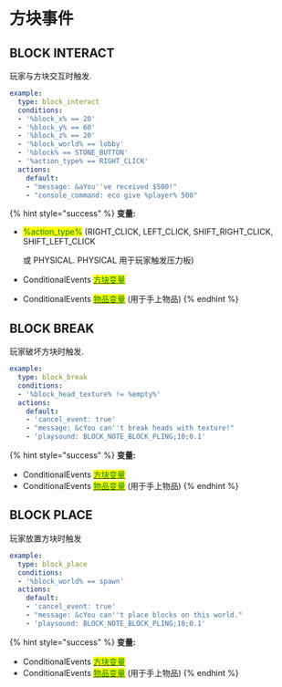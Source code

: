 # 方块事件

## BLOCK INTERACT

玩家与方块交互时触发.

```yaml
example:
  type: block_interact
  conditions:
  - '%block_x% == 20'
  - '%block_y% == 60'
  - '%block_z% == 20'
  - '%block_world% == lobby'
  - '%block% == STONE_BUTTON'
  - '%action_type% == RIGHT_CLICK'
  actions:
    default:
    - "message: &aYou''ve received $500!"
    - "console_command: eco give %player% 500"
```

{% hint style="success" %}
**变量:**

*   <mark style="color:green;">%action\_type%</mark> (RIGHT\_CLICK, LEFT\_CLICK, SHIFT\_RIGHT\_CLICK, SHIFT\_LEFT\_CLICK

    &#x20;或 PHYSICAL. PHYSICAL 用于玩家触发压力板)
* ConditionalEvents [<mark style="color:green;">方块变量</mark>](../bian-liang.md#fang-kuai-bian-liang)
* ConditionalEvents [<mark style="color:green;">物品变量</mark>](../bian-liang.md#wu-pin-bian-liang) (用于手上物品)
{% endhint %}

## BLOCK BREAK

玩家破坏方块时触发.

```yaml
example:
  type: block_break
  conditions:
  - '%block_head_texture% != %empty%'
  actions:
    default:
    - 'cancel_event: true'
    - "message: &cYou can''t break heads with texture!"
    - 'playsound: BLOCK_NOTE_BLOCK_PLING;10;0.1'
```

{% hint style="success" %}
**变量:**

* ConditionalEvents [<mark style="color:green;">方块变量</mark>](../bian-liang.md#fang-kuai-bian-liang)
* ConditionalEvents [<mark style="color:green;">物品变量</mark>](../bian-liang.md#wu-pin-bian-liang) (用于手上物品)
{% endhint %}

## BLOCK PLACE

玩家放置方块时触发

```yaml
example:
  type: block_place
  conditions:
  - '%block_world% == spawn'
  actions:
    default:
    - 'cancel_event: true'
    - "message: &cYou can''t place blocks on this world."
    - 'playsound: BLOCK_NOTE_BLOCK_PLING;10;0.1'
```

{% hint style="success" %}
**变量:**

* ConditionalEvents [<mark style="color:green;">方块变量</mark>](../bian-liang.md#fang-kuai-bian-liang)
* ConditionalEvents [<mark style="color:green;">物品变量</mark>](../bian-liang.md#wu-pin-bian-liang) (用于手上物品)
{% endhint %}
